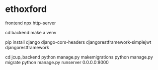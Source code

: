 # ethoxford
frontend
npx http-server

cd backend
make a venv

pip install django django-cors-headers djangorestframework-simplejwt djangorestframework

cd jcup_backend
python manage.py makemigrations
python manage.py migrate
python manage.py runserver 0.0.0.0:8000